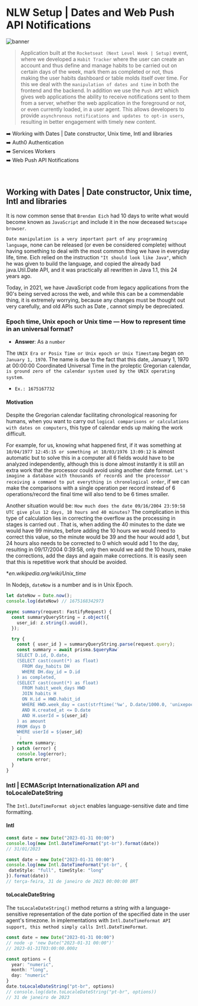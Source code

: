 # NLW Setup | Dates and Web Push API Notifications

![banner](banner.png)

> Application built at the `Rocketseat (Next Level Week | Setup)` event, where we developed a `Habit Tracker` where the user can create an account
> and thus define and manage habits to be carried out on certain days of the week, mark them as completed or not, thus making
> the user habits dashboard or table molds itself over time. For this we deal with the `manipulation of dates and time` in both the frontend and the
> backend. In addition we use the `Push API` which gives web applications the ability to receive notifications sent to them from a server, whether
> the web application in the foreground or not, or even currently loaded, in a user agent. This allows developers to provide
> `asynchronous notifications and updates to opt-in users`, resulting in better engagement with timely new content.

:arrow_right: Working with Dates | Date constructor, Unix time, Intl and libraries <br /> 
:arrow_right: Auth0 Authentication <br /> 
:arrow_right: Services Workers <br /> 
:arrow_right: Web Push API Notifications <br /> 

<br />

## Working with Dates | Date constructor, Unix time, Intl and libraries 

It is now common sense that `Brendan Eich` had 10 days to write what would become known as `JavaScript` and include it in the now deceased `Netscape browser`.

`Date manipulation is a very important part of any programming language`, none can be released (or even be considered complete) without having something to deal with the most common thing we have in everyday life, time. Eich relied on the instruction `"It should look like Java"`, which he was given to build the language, and copied the already bad java.Util.Date API, and it was practically all rewritten in Java 1.1, this 24 years ago.

Today, in 2021, we have JavaScript code from legacy applications from the 90's being served across the web, and while this can be a commendable thing, it is extremely worrying, because any changes must be thought out very carefully, and old APIs such as Date , cannot simply be depreciated.

### Epoch time, Unix epoch or Unix time — How to represent time in an universal format?

 - <strong>Answer</strong>: As a `number`

The `UNIX Era or Posix Time or Unix epoch or Unix Timestamp` began on `January 1, 1970`. The name is due to the fact that this date, January 1, 1970 at 00:00:00 Coordinated Universal Time in the proleptic Gregorian calendar, `is ground zero of the calendar system used by the UNIX operating system`.

 - `Ex.: 1675167732`

#### Motivation

Despite the Gregorian calendar facilitating chronological reasoning for humans, when you want to carry out `logical comparisons or calculations with dates on computers`, this type of calendar ends up making the work difficult.

For example, for us, knowing what happened first, if it was something at `10/04/1977 12:45:15 or something at 10/03/1976 13:09:12` is almost automatic but to solve this in a computer all 6 fields would have to be analyzed independently, although this is done almost instantly it is still an extra work that the processor could avoid using another date format. `Let's imagine a database with thousands of records and the processor receiving a command to put everything in chronological order`, if we can make the comparisons with a single operation per record instead of 6 operations/record the final time will also tend to be 6 times smaller.

Another situation would be: `How much does the date 09/16/2004 23:59:58 UTC give plus 12 days, 10 hours and 40 minutes?` The complication in this type of calculation lies in correcting the overflow as the processing in stages is carried out . That is, when adding the 40 minutes to the date we would have 99 minutes, before adding the 10 hours we would need to correct this value, so the minute would be 39 and the hour would add 1, but 24 hours also needs to be corrected to 0 which would add 1 to the day, resulting in 09/17/2004 0:39:58, only then would we add the 10 hours, make the corrections, add the days and again make corrections. It is easily seen that this is repetitive work that should be avoided.

*<i>en.wikipedia.org/wiki/Unix_time</i>

In Nodejs, `dateNow` is a number and is in Unix Epoch.

```ts
let dateNow = Date.now();
console.log(dateNow) // 1675168342973
```

```ts
async summary(request: FastifyRequest) {
  const summaryQueryString = z.object({
    user_id: z.string().uuid(),
  });

  try {
    const { user_id } = summaryQueryString.parse(request.query);
    const summary = await prisma.$queryRaw`
    SELECT D.id, D.date,
    (SELECT cast(count(*) as float) 
      FROM day_habits DH
      WHERE DH.day_id = D.id 
    ) as completed,
    (SELECT cast(count(*) as float)
      FROM habit_week_days HWD
      JOIN habits H
      ON H.id = HWD.habit_id 
      WHERE HWD.week_day = cast(strftime('%w', D.date/1000.0, 'unixepoch') as int) 
      AND H.created_at <= D.date
      AND H.userId = ${user_id}
    ) as amount
    FROM days D 
    WHERE userId = ${user_id}
    `;
    return summary;
  } catch (error) {
    console.log(error);
    return error;
  }
}
```

### Intl | ECMAScript Internationalization API and toLocaleDateString

The `Intl.DateTimeFormat object` enables language-sensitive date and time formatting.

#### Intl

```ts
const date = new Date("2023-01-31 00:00")
console.log(new Intl.DateTimeFormat("pt-br").format(date))
// 31/01/2023
```

```ts
const date = new Date("2023-01-31 00:00")
console.log(new Intl.DateTimeFormat("pt-br", {
 dateStyle: "full", timeStyle: "long"
}).format(date))
// terça-feira, 31 de janeiro de 2023 00:00:00 BRT
```

#### toLocaleDateString

The `toLocaleDateString()` method returns a string with a language-sensitive representation of the date portion of the specified date in the user agent's timezone. In implementations with `Intl.DateTimeFormat API support, this method simply calls Intl.DateTimeFormat`.

```ts
const date = new Date("2023-01-31 00:00")
// node -p 'new Date("2023-01-31 00:00")'
// 2023-01-31T03:00:00.000z

const options = {
  year: "numeric",
  month: "long",
  day: "numeric"
}
date.toLocaleDateString("pt-br", options)
// console.log(date.toLocaleDateString("pt-br", options))
// 31 de janeiro de 2023
```
